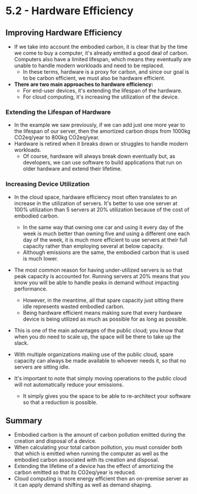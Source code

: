 # 5.2 - Hardware Efficiency

## Improving Hardware Efficiency

- If we take into account the embodied carbon, it is clear that by the time we come to buy a computer, it's already emitted a good deal of carbon. Computers also have a limited lifespan, which means they eventually are unable to handle modern workloads and need to be replaced.
  - In these terms, hardware is a proxy for carbon, and since our goal is to be carbon efficient, we must also be hardware efficient.
- **There are two main approaches to hardware efficiency:**
  - For end-user devices, it's extending the lifespan of the hardware.
  - For cloud computing, it's increasing the utilization of the device.

### Extending the Lifespan of Hardware

- In the example we saw previously, if we can add just one more year to the lifespan of our server, then the amortized carbon drops from 1000kg CO2eq/year to 800kg CO2eq/year.
- Hardware is retired when it breaks down or struggles to handle modern workloads.
  - Of course, hardware will always break down eventually but, as developers, we can use software to build applications that run on older hardware and extend their lifetime.

### Increasing Device Utilization

- In the cloud space, hardware efficiency most often translates to an increase in the utilization of servers. It's better to use one server at 100% utilization than 5 servers at 20% utilization because of the cost of embodied carbon.
  - In the same way that owning one car and using it every day of the week is much better than owning five and using a different one each day of the week, it is much more efficient to use servers at their full capacity rather than employing several at below capacity.
  - Although emissions are the same, the embodied carbon that is used is much lower.

- The most common reason for having under-utilized servers is so that peak capacity is accounted for. Running servers at 20% means that you know you will be able to handle peaks in demand without impacting performance.
  - However, in the meantime, all that spare capacity just sitting there idle represents wasted embodied carbon.
  - Being hardware efficient means making sure that every hardware device is being utilized as much as possible for as long as possible.

- This is one of the main advantages of the public cloud; you know that when you do need to scale up, the space will be there to take up the slack.
- With multiple organizations making use of the public cloud, spare capacity can always be made available to whoever needs it, so that no servers are sitting idle.

- It's important to note that simply moving operations to the public cloud will not automatically reduce your emissions.
  - It simply gives you the space to be able to re-architect your software so that a reduction is possible.

## Summary

- Embodied carbon is the amount of carbon pollution emitted during the creation and disposal of a device.
- When calculating your total carbon pollution, you must consider both that which is emitted when running the computer as well as the embodied carbon associated with its creation and disposal.
- Extending the lifetime of a device has the effect of amortizing the carbon emitted so that its CO2eq/year is reduced.
- Cloud computing is more energy efficient then an on-premise server as it can apply demand shifting as well as demand shaping.
